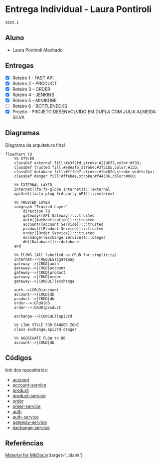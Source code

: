 # Entrega Individual - Laura Pontiroli
    2025.1


## Aluno
- Laura Pontiroli Machado

## Entregas

- [x] Roteiro 1 - FAST API
- [x] Roteiro 2 - PRODUCT
- [x] Roteiro 3 - ORDER
- [x] Roteiro 4 - JENKINS
- [x] Roteiro 5 - MINIKUBE
- [ ] Roteiro 6 - BOTTLENECKS
- [x] Projeto - PROJETO DESENVOLVIDO EM DUPLA COM JULIA ALMEIDA SILVA

## Diagramas

Diagrama da arquitetura final



``` mermaid
flowchart TD
    %% STYLES
    classDef external fill:#e3f2fd,stroke:#2196f3,color:#333;
    classDef trusted fill:#e8eaf6,stroke:#3f51b5,color:#333;
    classDef database fill:#fffde7,stroke:#fbc02d,stroke-width:2px;
    classDef danger fill:#ffebee,stroke:#f44336,color:#000;

    %% EXTERNAL LAYER
    internet([fa:fa-globe Internet]):::external
    api3rd([fa:fa-plug 3rd-party API]):::external

    %% TRUSTED LAYER
    subgraph "Trusted Layer"
        direction TB
        gateway([API Gateway]):::trusted
        auth([Authentication]):::trusted
        account([Account Service]):::trusted
        product([Product Service]):::trusted
        order([Order Service]):::trusted
        exchange([Exchange Service]):::danger
        db[(Database)]:::database
    end

    %% FLOWS (All labelled as CRUD for simplicity)
    internet-->|REQUEST|gateway
    gateway-->|CRUD|auth
    gateway-->|CRUD|account
    gateway-->|CRUD|product
    gateway-->|CRUD|order
    gateway-->|CONSULT|exchange

    auth-->|CRUD|account
    account-->|CRUD|db
    product-->|CRUD|db
    order-->|CRUD|db
    order-->|CRUD|product

    exchange-->|CONSULT|api3rd

    %% LINK STYLE FOR DANGER ZONE
    class exchange,api3rd danger

    %% AGGREGATE FLOW to DB
    account-->|CRUD|db
```




## Códigos

link dos repositórios: 

- [account](https://github.com/laupontiroli/account)
- [account-service](https://github.com/laupontiroli/account-service)
- [product](https://github.com/laupontiroli/product)
- [product-service](https://github.com/laupontiroli/product-service)
- [order](https://github.com/laupontiroli/order)
- [order-service](https://github.com/laupontiroli/order-service)
- [auth](https://github.com/laupontiroli/auth)
- [auth-service](https://github.com/laupontiroli/auth-service)
- [gateway-service](https://github.com/laupontiroli/gateway-service)
- [exchange-service](https://github.com/laupontiroli/exchange-service)



## Referências

[Material for MkDocs](https://squidfunk.github.io/mkdocs-material/reference/){:target='_blank'}